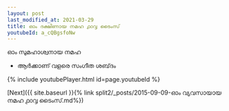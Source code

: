 ```yaml
---
layout: post
last_modified_at: 2021-03-29
title: ഓം ദക്ഷിണായ നമഹ ൧൦൮ ടൈംസ്
youtubeId: a_cQBgsfoNw
---
```

 
 
 ഓം സുമഹാശ്വനായ നമഹ 
 
 -  ആർക്കാണ് വളരെ സംഗീത ശബ്‌ദം 
 
  
 
  
 
 
 
 
 
 


{% include youtubePlayer.html id=page.youtubeId %}
 
[Next]({{ site.baseurl }}{% link  split2/_posts/2015-09-09-ഓം വ്യവസായായ നമഹ ൧൦൮ ടൈംസ്.md%})
 
